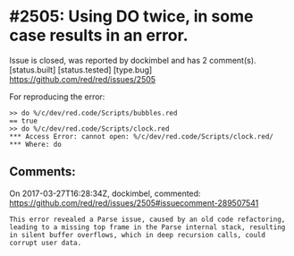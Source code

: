 
#2505: Using DO twice, in some case results in an error.
================================================================================
Issue is closed, was reported by dockimbel and has 2 comment(s).
[status.built] [status.tested] [type.bug]
<https://github.com/red/red/issues/2505>

For reproducing the error:
```
>> do %/c/dev/red.code/Scripts/bubbles.red
== true
>> do %/c/dev/red.code/Scripts/clock.red
*** Access Error: cannot open: %/c/dev/red.code/Scripts/clock.red/
*** Where: do
```


Comments:
--------------------------------------------------------------------------------

On 2017-03-27T16:28:34Z, dockimbel, commented:
<https://github.com/red/red/issues/2505#issuecomment-289507541>

    This error revealed a Parse issue, caused by an old code refactoring, leading to a missing top frame in the Parse internal stack, resulting in silent buffer overflows, which in deep recursion calls, could corrupt user data.

